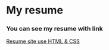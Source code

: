 # My resume

### You can see my resume with link

[Resume site use HTML & CSS](https://adeliadelia.github.io/resume_practice_HTML/)
